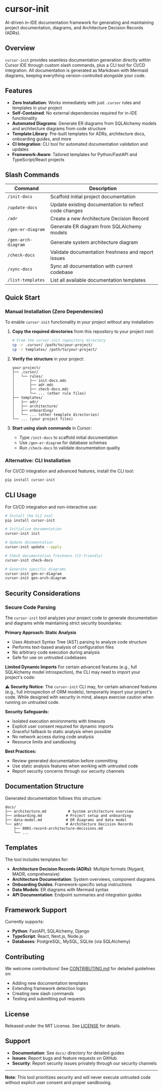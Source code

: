 # cursor-init

AI-driven in-IDE documentation framework for generating and maintaining project documentation, diagrams, and Architecture Decision Records (ADRs).

## Overview

`cursor-init` provides seamless documentation generation directly within Cursor IDE through custom slash commands, plus a CLI tool for CI/CD integration. All documentation is generated as Markdown with Mermaid diagrams, keeping everything version-controlled alongside your code.

## Features

- **Zero Installation**: Works immediately with just `.cursor` rules and templates in your project
- **Self-Contained**: No external dependencies required for in-IDE functionality
- **Automated Diagrams**: Generate ER diagrams from SQLAlchemy models and architecture diagrams from code structure
- **Template Library**: Pre-built templates for ADRs, architecture docs, onboarding guides, and more
- **CI Integration**: CLI tool for automated documentation validation and updates
- **Framework-Aware**: Tailored templates for Python/FastAPI and TypeScript/React projects

## Slash Commands

| Command | Description |
|---------|-------------|
| `/init-docs` | Scaffold initial project documentation |
| `/update-docs` | Update existing documentation to reflect code changes |
| `/adr` | Create a new Architecture Decision Record |
| `/gen-er-diagram` | Generate ER diagram from SQLAlchemy models |
| `/gen-arch-diagram` | Generate system architecture diagram |
| `/check-docs` | Validate documentation freshness and report issues |
| `/sync-docs` | Sync all documentation with current codebase |
| `/list-templates` | List all available documentation templates |

## Quick Start

### Manual Installation (Zero Dependencies)

To enable `cursor-init` functionality in your project without any installation:

1. **Copy the required directories** from this repository to your project root:

   ```bash
   # From the cursor-init repository directory
   cp -r .cursor/ /path/to/your-project/
   cp -r templates/ /path/to/your-project/
   ```

2. **Verify the structure** in your project:

   ```
   your-project/
   ├── .cursor/
   │   └── rules/
   │       ├── init-docs.mdc
   │       ├── adr.mdc
   │       ├── check-docs.mdc
   │       └── ... (other rule files)
   ├── templates/
   │   ├── adr/
   │   ├── architecture/
   │   ├── onboarding/
   │   └── ... (other template directories)
   └── ... (your project files)
   ```

3. **Start using slash commands** in Cursor:
   - Type `/init-docs` to scaffold initial documentation
   - Use `/gen-er-diagram` for database schemas
   - Run `/check-docs` to validate documentation quality

### Alternative: CLI Installation

For CI/CD integration and advanced features, install the CLI tool:

```bash
pip install cursor-init
```

## CLI Usage

For CI/CD integration and non-interactive use:

```bash
# Install the CLI tool
pip install cursor-init

# Initialize documentation
cursor-init init

# Update documentation
cursor-init update --apply

# Check documentation freshness (CI-friendly)
cursor-init check-docs

# Generate specific diagrams
cursor-init gen-er-diagram
cursor-init gen-arch-diagram
```

## Security Considerations

### Secure Code Parsing

The `cursor-init` tool analyzes your project code to generate documentation and diagrams while maintaining strict security boundaries:

**Primary Approach: Static Analysis**

- Uses Abstract Syntax Tree (AST) parsing to analyze code structure
- Performs text-based analysis of configuration files
- No arbitrary code execution during analysis
- Safe for use on untrusted codebases

**Limited Dynamic Imports**
For certain advanced features (e.g., full SQLAlchemy model introspection), the CLI may need to import your project's code:

⚠️ **Security Notice**: The `cursor-init` CLI may, for certain advanced features (e.g., full introspection of ORM models), temporarily import your project's code. While designed with security in mind, always exercise caution when running on untrusted code.

**Security Safeguards:**

- Isolated execution environments with timeouts
- Explicit user consent required for dynamic imports
- Graceful fallback to static analysis when possible
- No network access during code analysis
- Resource limits and sandboxing

**Best Practices:**

- Review generated documentation before committing
- Use static analysis features when working with untrusted code
- Report security concerns through our security channels

## Documentation Structure

Generated documentation follows this structure:

```
docs/
├── architecture.md          # System architecture overview
├── onboarding.md           # Project setup and onboarding
├── data-model.md           # ER diagrams and data model
└── adr/                    # Architecture Decision Records
    ├── 0001-record-architecture-decisions.md
    └── ...
```

## Templates

The tool includes templates for:

- **Architecture Decision Records (ADRs)**: Multiple formats (Nygard, MADR, comprehensive)
- **Architecture Documentation**: System overviews, component diagrams
- **Onboarding Guides**: Framework-specific setup instructions
- **Data Models**: ER diagrams with Mermaid syntax
- **API Documentation**: Endpoint summaries and integration guides

## Framework Support

Currently supports:

- **Python**: FastAPI, SQLAlchemy, Django
- **TypeScript**: React, Next.js, Node.js
- **Databases**: PostgreSQL, MySQL, SQLite (via SQLAlchemy)

## Contributing

We welcome contributions! See [CONTRIBUTING.md](CONTRIBUTING.md) for detailed guidelines on:

- Adding new documentation templates
- Extending framework detection logic  
- Creating new slash commands
- Testing and submitting pull requests

## License

Released under the MIT License. See [LICENSE](LICENSE) for details.

## Support

- **Documentation**: See `docs/` directory for detailed guides
- **Issues**: Report bugs and feature requests on GitHub
- **Security**: Report security issues privately through our security channels

---

**Note**: This tool prioritizes security and will never execute untrusted code without explicit user consent and proper sandboxing.
